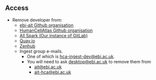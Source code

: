 ## Access

* Remove developer from:
  * [ebi-ait Github organisation](https://github.com/ebi-ait)
  * [HumanCellAtlas Github organisation](https://github.com/HumanCellAtlas)
  * [All Spark (Our instance of GitLab)](https://allspark.dev.data.humancellatlas.org/HumanCellAtlas)
  * [Quay.io](https://quay.io/organization/humancellatlas)
  * [Zenhub](https://app.zenhub.com/workspaces/ingest-dev-5cfe1cb26482e537cf35e8d1/board)
  * Ingest group e-mails. 
    * One of which is [hca-ingest-dev@ebi.ac.uk](https://listserver.ebi.ac.uk/mailman/listinfo/hca-ingest-dev).     
    * You will need to ask desktop@ebi.ac.uk to remove them from 
      * ait@ebi.ac.uk
      * ait-hca@ebi.ac.uk